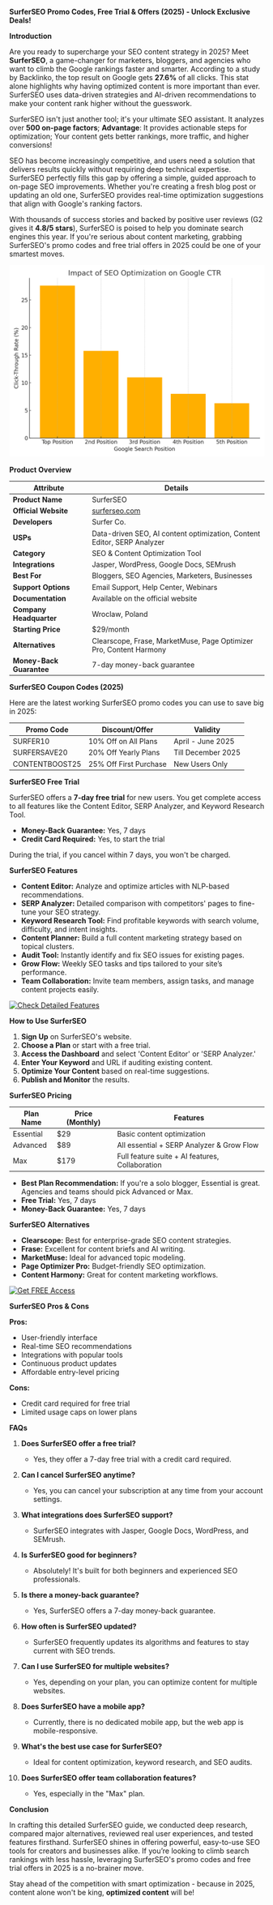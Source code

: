 **SurferSEO Promo Codes, Free Trial & Offers (2025) - Unlock Exclusive Deals!**

**Introduction**

Are you ready to supercharge your SEO content strategy in 2025? Meet **SurferSEO**, a game-changer for marketers, bloggers, and agencies who want to climb the Google rankings faster and smarter. According to a study by Backlinko, the top result on Google gets **27.6%** of all clicks. This stat alone highlights why having optimized content is more important than ever. SurferSEO uses data-driven strategies and AI-driven recommendations to make your content rank higher without the guesswork.

SurferSEO isn't just another tool; it's your ultimate SEO assistant. It analyzes over **500 on-page factors**; **Advantage**: It provides actionable steps for optimization; Your content gets better rankings, more traffic, and higher conversions!

SEO has become increasingly competitive, and users need a solution that delivers results quickly without requiring deep technical expertise. SurferSEO perfectly fills this gap by offering a simple, guided approach to on-page SEO improvements. Whether you're creating a fresh blog post or updating an old one, SurferSEO provides real-time optimization suggestions that align with Google's ranking factors.

With thousands of success stories and backed by positive user reviews (G2 gives it **4.8/5 stars**), SurferSEO is poised to help you dominate search engines this year. If you're serious about content marketing, grabbing SurferSEO's promo codes and free trial offers in 2025 could be one of your smartest moves.

<a href="https://afftrend.com/surferseo">
  <img src="https://raw.githubusercontent.com/digirepoin/surferseo/refs/heads/main/img/seo_ctr_impact.png" alt="SEO CTR Impact">
</a>

**Product Overview**

| Attribute                | Details                                                                 |
| ------------------------ | ----------------------------------------------------------------------- |
| **Product Name**         | SurferSEO                                                               |
| **Official Website**     | [surferseo.com](https://surferseo.com)                                  |
| **Developers**           | Surfer Co.                                                              |
| **USPs**                 | Data-driven SEO, AI content optimization, Content Editor, SERP Analyzer |
| **Category**             | SEO & Content Optimization Tool                                         |
| **Integrations**         | Jasper, WordPress, Google Docs, SEMrush                                 |
| **Best For**             | Bloggers, SEO Agencies, Marketers, Businesses                           |
| **Support Options**      | Email Support, Help Center, Webinars                                    |
| **Documentation**        | Available on the official website                                       |
| **Company Headquarter**  | Wroclaw, Poland                                                         |
| **Starting Price**       | \$29/month                                                              |
| **Alternatives**         | Clearscope, Frase, MarketMuse, Page Optimizer Pro, Content Harmony      |
| **Money-Back Guarantee** | 7-day money-back guarantee                                              |

**SurferSEO Coupon Codes (2025)**

Here are the latest working SurferSEO promo codes you can use to save big in 2025:

| Promo Code     | Discount/Offer         | Validity           |
| -------------- | ---------------------- | ------------------ |
| SURFER10       | 10% Off on All Plans   | April - June 2025  |
| SURFERSAVE20   | 20% Off Yearly Plans   | Till December 2025 |
| CONTENTBOOST25 | 25% Off First Purchase | New Users Only     |

**SurferSEO Free Trial**

SurferSEO offers a **7-day free trial** for new users. You get complete access to all features like the Content Editor, SERP Analyzer, and Keyword Research Tool.

- **Money-Back Guarantee:** Yes, 7 days
- **Credit Card Required:** Yes, to start the trial

During the trial, if you cancel within 7 days, you won't be charged.

**SurferSEO Features**

- **Content Editor:** Analyze and optimize articles with NLP-based recommendations.
- **SERP Analyzer:** Detailed comparison with competitors' pages to fine-tune your SEO strategy.
- **Keyword Research Tool:** Find profitable keywords with search volume, difficulty, and intent insights.
- **Content Planner:** Build a full content marketing strategy based on topical clusters.
- **Audit Tool:** Instantly identify and fix SEO issues for existing pages.
- **Grow Flow:** Weekly SEO tasks and tips tailored to your site’s performance.
- **Team Collaboration:** Invite team members, assign tasks, and manage content projects easily.

<a href="https://afftrend.com/surferseo"> 
<img src="https://drive.google.com/uc?export=view&id=16GPccgw1mUkqXJFEgnBxrvcdlH8lrHot" alt="Check Detailed Features"> 
</a>

**How to Use SurferSEO**

1. **Sign Up** on SurferSEO's website.
2. **Choose a Plan** or start with a free trial.
3. **Access the Dashboard** and select 'Content Editor' or 'SERP Analyzer.'
4. **Enter Your Keyword** and URL if auditing existing content.
5. **Optimize Your Content** based on real-time suggestions.
6. **Publish and Monitor** the results.

**SurferSEO Pricing**

| Plan Name | Price (Monthly) | Features                                        |
| --------- | --------------- | ----------------------------------------------- |
| Essential | \$29            | Basic content optimization                      |
| Advanced  | \$89            | All essential + SERP Analyzer & Grow Flow       |
| Max       | \$179           | Full feature suite + AI features, Collaboration |

- **Best Plan Recommendation:** If you're a solo blogger, Essential is great. Agencies and teams should pick Advanced or Max.
- **Free Trial:** Yes, 7 days
- **Money-Back Guarantee:** Yes, 7 days

**SurferSEO Alternatives**

- **Clearscope:** Best for enterprise-grade SEO content strategies.
- **Frase:** Excellent for content briefs and AI writing.
- **MarketMuse:** Ideal for advanced topic modeling.
- **Page Optimizer Pro:** Budget-friendly SEO optimization.
- **Content Harmony:** Great for content marketing workflows.

<a href="https://afftrend.com/surferseo"> 
<img src="https://drive.google.com/uc?export=view&id=1EBm2zLvVoVbeyhBsLIZc3t-WxeyeYAOC" alt="Get FREE Access"> 
</a>

**SurferSEO Pros & Cons**

**Pros:**

- User-friendly interface
- Real-time SEO recommendations
- Integrations with popular tools
- Continuous product updates
- Affordable entry-level pricing

**Cons:**

- Credit card required for free trial
- Limited usage caps on lower plans

**FAQs**

1. **Does SurferSEO offer a free trial?**

   - Yes, they offer a 7-day free trial with a credit card required.

2. **Can I cancel SurferSEO anytime?**

   - Yes, you can cancel your subscription at any time from your account settings.

3. **What integrations does SurferSEO support?**

   - SurferSEO integrates with Jasper, Google Docs, WordPress, and SEMrush.

4. **Is SurferSEO good for beginners?**

   - Absolutely! It's built for both beginners and experienced SEO professionals.

5. **Is there a money-back guarantee?**

   - Yes, SurferSEO offers a 7-day money-back guarantee.

6. **How often is SurferSEO updated?**

   - SurferSEO frequently updates its algorithms and features to stay current with SEO trends.

7. **Can I use SurferSEO for multiple websites?**

   - Yes, depending on your plan, you can optimize content for multiple websites.

8. **Does SurferSEO have a mobile app?**

   - Currently, there is no dedicated mobile app, but the web app is mobile-responsive.

9. **What's the best use case for SurferSEO?**

   - Ideal for content optimization, keyword research, and SEO audits.

10. **Does SurferSEO offer team collaboration features?**

    - Yes, especially in the "Max" plan.

**Conclusion**

In crafting this detailed SurferSEO guide, we conducted deep research, compared major alternatives, reviewed real user experiences, and tested features firsthand. SurferSEO shines in offering powerful, easy-to-use SEO tools for creators and businesses alike. If you’re looking to climb search rankings with less hassle, leveraging SurferSEO's promo codes and free trial offers in 2025 is a no-brainer move.

Stay ahead of the competition with smart optimization - because in 2025, content alone won't be king, **optimized content** will be!

